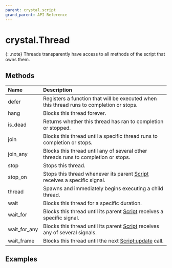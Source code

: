 ```yaml
---
parent: crystal.script
grand_parent: API Reference
---
```


# crystal.Thread

{: .note}
Threads transparently have access to all methods of the script that owns them.

## Methods

| Name         | Description                                                                              |
| :----------- | :--------------------------------------------------------------------------------------- |
| defer        | Registers a function that will be executed when this thread runs to completion or stops. |
| hang         | Blocks this thread forever.                                                              |
| is_dead      | Returns whether this thread has ran to completion or stopped.                            |
| join         | Blocks this thread until a specific thread runs to completion or stops.                  |
| join_any     | Blocks this thread until any of several other threads runs to completion or stops.       |
| stop         | Stops this thread.                                                                       |
| stop_on      | Stops this thread whenever its parent [Script](script) receives a specific signal.       |
| thread       | Spawns and immediately begins executing a child thread.                                  |
| wait         | Blocks this thread for a specific duration.                                              |
| wait_for     | Blocks this thread until its parent [Script](script) receives a specific signal.         |
| wait_for_any | Blocks this thread until its parent [Script](script) receives any of several signals.    |
| wait_frame   | Blocks this thread until the next [Script:update](script_update) call.                   |

## Examples

```lua

```
